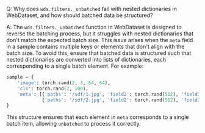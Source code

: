 Q: Why does `wds.filters._unbatched` fail with nested dictionaries in WebDataset, and how should batched data be structured?

A: The `wds.filters._unbatched` function in WebDataset is designed to reverse the batching process, but it struggles with nested dictionaries that don't match the expected batch size. This issue arises when the `meta` field in a sample contains multiple keys or elements that don't align with the batch size. To avoid this, ensure that batched data is structured such that nested dictionaries are converted into lists of dictionaries, each corresponding to a single batch element. For example:

```python
sample = {
    'image': torch.rand(2, 3, 64, 64), 
    'cls': torch.rand(2, 100), 
    'meta': [{'paths': '/sdf/1.jpg', 'field2': torch.rand(512), 'field3': '123'},
             {'paths': '/sdf/2.jpg', 'field2': torch.rand(512), 'field3': '23423'}],
}
```

This structure ensures that each element in `meta` corresponds to a single batch item, allowing `unbatched` to process it correctly.
